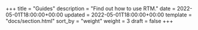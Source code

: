 +++
title = "Guides"
description = "Find out how to use RTM."
date = 2022-05-01T18:00:00+00:00
updated = 2022-05-01T18:00:00+00:00
template = "docs/section.html"
sort_by = "weight"
weight = 3
draft = false
+++
